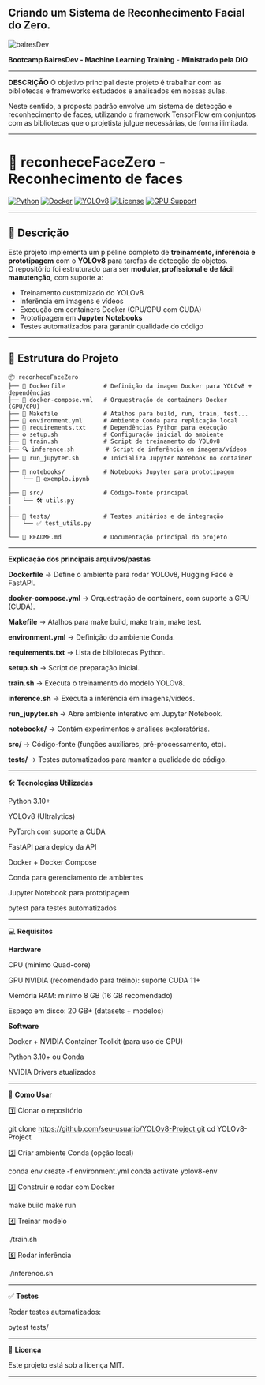 ## Criando um Sistema de Reconhecimento Facial do Zero.

![bairesDev](https://github.com/user-attachments/assets/19a85b48-9a12-43e0-b34f-df1210dd9148)



**Bootcamp BairesDev - Machine Learning Training** - **Ministrado pela DIO**

---

**DESCRIÇÃO**
O objetivo principal deste projeto é trabalhar com as bibliotecas e frameworks estudados e analisados em nossas aulas.

Neste sentido, a proposta padrão envolve um sistema de detecção e reconhecimento de faces, utilizando o framework TensorFlow em conjuntos com as bibliotecas que o projetista julgue necessárias, de forma ilimitada.

---

# 🚀 reconheceFaceZero - Reconhecimento de faces 

[![Python](https://img.shields.io/badge/Python-3.10-blue.svg)](https://www.python.org/) 
[![Docker](https://img.shields.io/badge/Docker-✓-2496ED.svg?logo=docker)](https://www.docker.com/) 
[![YOLOv8](https://img.shields.io/badge/YOLOv8-Object%20Detection-red)](https://github.com/ultralytics/ultralytics)
[![License](https://img.shields.io/badge/License-MIT-green.svg)](LICENSE)
[![GPU Support](https://img.shields.io/badge/CUDA-Enabled-green?logo=nvidia)](https://developer.nvidia.com/cuda-toolkit)

---

## 📌 Descrição

Este projeto implementa um pipeline completo de **treinamento, inferência e prototipagem** com o **YOLOv8** para tarefas de detecção de objetos.  
O repositório foi estruturado para ser **modular, profissional e de fácil manutenção**, com suporte a:

- Treinamento customizado do YOLOv8  
- Inferência em imagens e vídeos  
- Execução em containers Docker (CPU/GPU com CUDA)  
- Prototipagem em **Jupyter Notebooks**  
- Testes automatizados para garantir qualidade do código  

---

## 📂 Estrutura do Projeto


```
📦 reconheceFaceZero
├── 📜 Dockerfile           # Definição da imagem Docker para YOLOv8 + dependências
├── 📜 docker-compose.yml   # Orquestração de containers Docker (GPU/CPU)
├── 📜 Makefile             # Atalhos para build, run, train, test...
├── 📜 environment.yml      # Ambiente Conda para replicação local
├── 📜 requirements.txt     # Dependências Python para execução
├── ⚙️ setup.sh             # Configuração inicial do ambiente
├── 🚀 train.sh             # Script de treinamento do YOLOv8
├── 🔍 inference.sh         # Script de inferência em imagens/vídeos
├── 📓 run_jupyter.sh       # Inicializa Jupyter Notebook no container
│
├── 📁 notebooks/           # Notebooks Jupyter para prototipagem
│   └── 📓 exemplo.ipynb
│
├── 📁 src/                 # Código-fonte principal
│   └── 🛠️ utils.py
│
├── 📁 tests/               # Testes unitários e de integração
│   └── ✅ test_utils.py
│
└── 📜 README.md            # Documentação principal do projeto

```



---


**Explicação dos principais arquivos/pastas**

**Dockerfile** → Define o ambiente para rodar YOLOv8, Hugging Face e FastAPI.

**docker-compose.yml** → Orquestração de containers, com suporte a GPU (CUDA).

**Makefile** → Atalhos para make build, make train, make test.

**environment.yml** → Definição do ambiente Conda.

**requirements.txt** → Lista de bibliotecas Python.

**setup.sh** → Script de preparação inicial.

**train.sh** → Executa o treinamento do modelo YOLOv8.

**inference.sh** → Executa a inferência em imagens/vídeos.

**run_jupyter.sh** → Abre ambiente interativo em Jupyter Notebook.

**notebooks/** → Contém experimentos e análises exploratórias.

**src/** → Código-fonte (funções auxiliares, pré-processamento, etc).

**tests/** → Testes automatizados para manter a qualidade do código.



---

🛠️ **Tecnologias Utilizadas**

Python 3.10+

YOLOv8 (Ultralytics)

PyTorch com suporte a CUDA

FastAPI para deploy da API

Docker + Docker Compose

Conda para gerenciamento de ambientes

Jupyter Notebook para prototipagem

pytest para testes automatizados



---

💻 **Requisitos**

**Hardware**

CPU (mínimo Quad-core)

GPU NVIDIA (recomendado para treino): suporte CUDA 11+

Memória RAM: mínimo 8 GB (16 GB recomendado)

Espaço em disco: 20 GB+ (datasets + modelos)


**Software**

Docker + NVIDIA Container Toolkit (para uso de GPU)

Python 3.10+ ou Conda

NVIDIA Drivers atualizados



---

🚀 **Como Usar**

1️⃣ Clonar o repositório

git clone https://github.com/seu-usuario/YOLOv8-Project.git
cd YOLOv8-Project

2️⃣ Criar ambiente Conda (opção local)

conda env create -f environment.yml
conda activate yolov8-env

3️⃣ Construir e rodar com Docker

make build
make run

4️⃣ Treinar modelo

./train.sh

5️⃣ Rodar inferência

./inference.sh


---

✅ **Testes**

Rodar testes automatizados:

pytest tests/


---

📜 **Licença**

Este projeto está sob a licença MIT.

---









